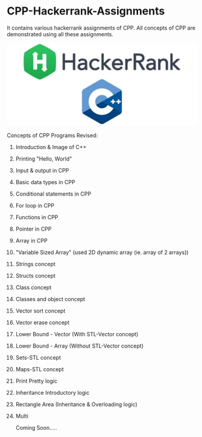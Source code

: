 # CPP-Hackerrank-Assignments
It contains various hackerrank assignments of CPP. 
All concepts of CPP are demonstrated using all these assignments.

![GitHub Logo](https://github.com/shubhamrajput0369/CPP-Hackerrank-Assignments/blob/main/1.0%20C%2B%2B.jpg)

Concepts of CPP Programs Revised:
1) Introduction & Image of C++  

2) Printing "Hello, World"

3) Input & output in CPP

4) Basic data types in CPP

5) Conditional statements in CPP

6) For loop in CPP

7) Functions in CPP

8) Pointer in CPP

9) Array in CPP

10) "Variable Sized Array" (used 2D dynamic array (ie. array of 2 arrays))

11) Strings concept

12) Structs concept

13) Class concept

14) Classes and object concept

15) Vector sort concept

16) Vector erase concept

17) Lower Bound - Vector (With STL-Vector concept) 

18) Lower Bound - Array (Without STL-Vector concept)

19) Sets-STL concept

20) Maps-STL concept

21) Print Pretty logic

22) Inheritance Introductory logic

23) Rectangle Area (Inheritance & Overloading logic)

24) Multi 

    Coming Soon.....
